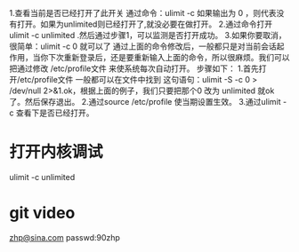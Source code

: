 1.查看当前是否已经打开了此开关
  通过命令：ulimit -c 如果输出为 0 ，则代表没有打开。如果为unlimited则已经打开了,就没必要在做打开。
  2.通过命令打开
   ulimit -c unlimited .然后通过步骤1，可以监测是否打开成功。
   3.如果你要取消，很简单：ulimit -c 0 就可以了
   通过上面的命令修改后，一般都只是对当前会话起作用，当你下次重新登录后，还是要重新输入上面的命令，所以很麻烦。我们可以把通过修改 /etc/profile文件 来使系统每次自动打开。
   步骤如下：
   1.首先打开/etc/profile文件
   一般都可以在文件中找到 这句语句：ulimit -S -c 0 > /dev/null 2>&1.ok，根据上面的例子，我们只要把那个0 改为 unlimited 就ok了。然后保存退出。
   2.通过source /etc/profile 使当期设置生效。
   3.通过ulimit -c 查看下是否已经打开。
# 打开内核调试
ulimit -c unlimited

# git video
[link]:(https://classroom.udacity.com/)
zhp@sina.com passwd:90zhp
